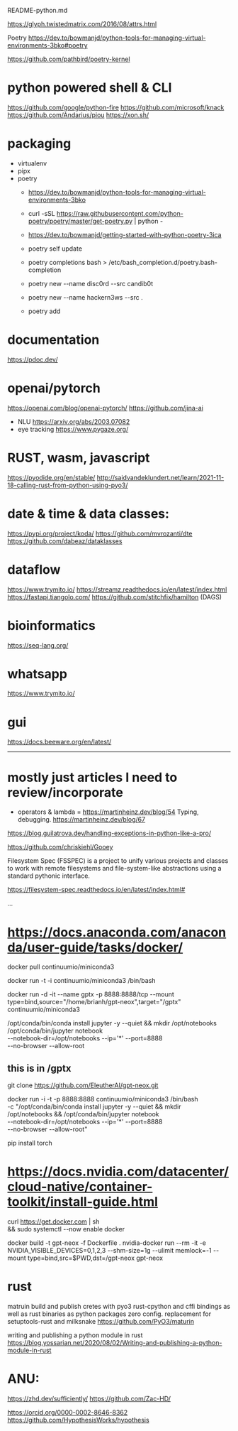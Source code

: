 README-python.md

https://glyph.twistedmatrix.com/2016/08/attrs.html

Poetry
https://dev.to/bowmanjd/python-tools-for-managing-virtual-environments-3bko#poetry

https://github.com/pathbird/poetry-kernel


# python powered shell & CLI
https://github.com/google/python-fire
https://github.com/microsoft/knack
https://github.com/Andarius/piou
https://xon.sh/


# packaging
* virtualenv
* pipx
* poetry
  - https://dev.to/bowmanjd/python-tools-for-managing-virtual-environments-3bko
  - curl -sSL https://raw.githubusercontent.com/python-poetry/poetry/master/get-poetry.py | python -
  - https://dev.to/bowmanjd/getting-started-with-python-poetry-3ica
 
 
  - poetry self update
  - poetry completions bash > /etc/bash_completion.d/poetry.bash-completion
  - poetry new --name disc0rd --src candib0t
  - poetry new --name hackern3ws --src .
  - poetry add 



# documentation
https://pdoc.dev/

# openai/pytorch
https://openai.com/blog/openai-pytorch/
https://github.com/jina-ai
  * NLU
    https://arxiv.org/abs/2003.07082
  * eye tracking
    https://www.pygaze.org/

# RUST, wasm, javascript
https://pyodide.org/en/stable/
http://saidvandeklundert.net/learn/2021-11-18-calling-rust-from-python-using-pyo3/

# date & time & data classes:
https://pypi.org/project/koda/
https://github.com/mvrozanti/dte
https://github.com/dabeaz/dataklasses

# dataflow
https://www.trymito.io/
https://streamz.readthedocs.io/en/latest/index.html
https://fastapi.tiangolo.com/
https://github.com/stitchfix/hamilton (DAGS)

# bioinformatics
https://seq-lang.org/

# whatsapp
https://www.trymito.io/

# gui
https://docs.beeware.org/en/latest/

-----

# mostly just articles I need to review/incorporate
* operators & lambda
  = https://martinheinz.dev/blog/54
  Typing, debugging.
  https://martinheinz.dev/blog/67

https://blog.guilatrova.dev/handling-exceptions-in-python-like-a-pro/

https://github.com/chriskiehl/Gooey


Filesystem Spec (FSSPEC) is a project to unify various projects and classes to work with remote filesystems and file-system-like abstractions using a standard pythonic interface.

https://filesystem-spec.readthedocs.io/en/latest/index.html#


...

# https://docs.anaconda.com/anaconda/user-guide/tasks/docker/
docker pull continuumio/miniconda3

docker run -t -i continuumio/miniconda3 /bin/bash

docker run -d -it --name gptx -p 8888:8888/tcp --mount type=bind,source="/home/brianh/gpt-neox",target="/gptx" continuumio/miniconda3

/opt/conda/bin/conda install jupyter -y --quiet && 
mkdir /opt/notebooks
/opt/conda/bin/jupyter notebook \
--notebook-dir=/opt/notebooks --ip='*' --port=8888 \
--no-browser --allow-root

## this is in /gptx
git clone https://github.com/EleutherAI/gpt-neox.git


docker run -i -t -p 8888:8888 continuumio/miniconda3 /bin/bash \
-c "/opt/conda/bin/conda install jupyter -y --quiet && mkdir \
/opt/notebooks && /opt/conda/bin/jupyter notebook \
--notebook-dir=/opt/notebooks --ip='*' --port=8888 \
--no-browser --allow-root"

pip install torch

####
# https://docs.nvidia.com/datacenter/cloud-native/container-toolkit/install-guide.html
curl https://get.docker.com | sh \
  && sudo systemctl --now enable docker

docker build -t gpt-neox -f Dockerfile .
nvidia-docker run --rm -it -e NVIDIA_VISIBLE_DEVICES=0,1,2,3 --shm-size=1g --ulimit memlock=-1 --mount type=bind,src=$PWD,dst=/gpt-neox gpt-neox



# rust
matruin build and publish cretes with pyo3 rust-cpython and cffi bindings as well as rust binaries as python packages
zero config. replacement for setuptools-rust and milksnake
https://github.com/PyO3/maturin

writing and publishing a python module in rust
https://blog.yossarian.net/2020/08/02/Writing-and-publishing-a-python-module-in-rust

# ANU: 
https://zhd.dev/sufficiently/
https://github.com/Zac-HD/

https://orcid.org/0000-0002-8646-8362
https://github.com/HypothesisWorks/hypothesis
